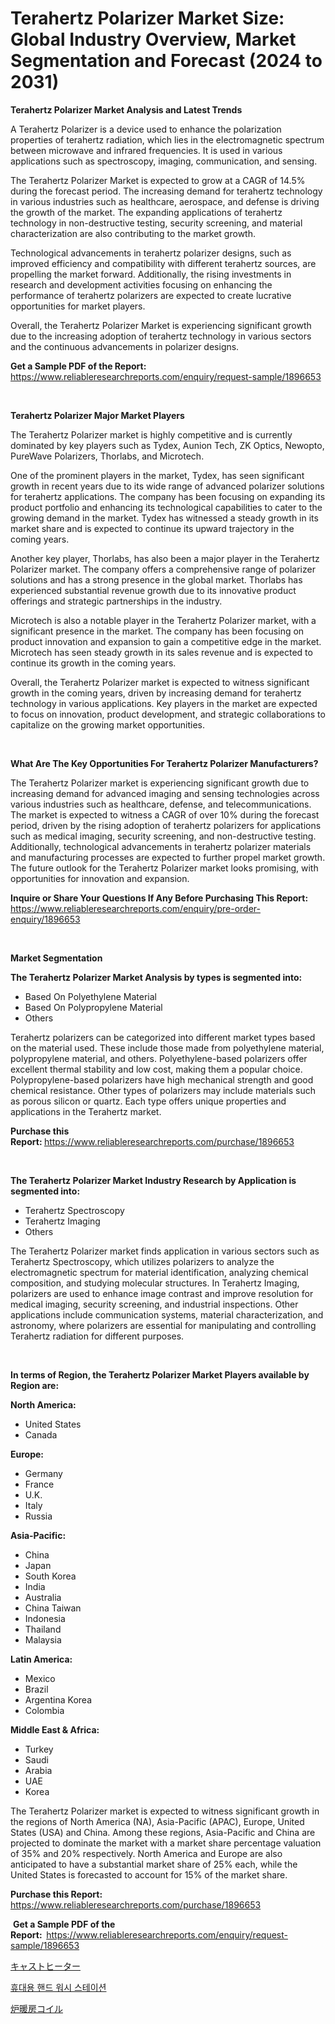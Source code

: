 <p><h1>Terahertz Polarizer Market Size: Global Industry Overview, Market Segmentation and Forecast (2024 to 2031)</h1></p><p><strong>Terahertz Polarizer Market Analysis and Latest Trends</strong></p>
<p><p>A Terahertz Polarizer is a device used to enhance the polarization properties of terahertz radiation, which lies in the electromagnetic spectrum between microwave and infrared frequencies. It is used in various applications such as spectroscopy, imaging, communication, and sensing.</p><p>The Terahertz Polarizer Market is expected to grow at a CAGR of 14.5% during the forecast period. The increasing demand for terahertz technology in various industries such as healthcare, aerospace, and defense is driving the growth of the market. The expanding applications of terahertz technology in non-destructive testing, security screening, and material characterization are also contributing to the market growth.</p><p>Technological advancements in terahertz polarizer designs, such as improved efficiency and compatibility with different terahertz sources, are propelling the market forward. Additionally, the rising investments in research and development activities focusing on enhancing the performance of terahertz polarizers are expected to create lucrative opportunities for market players.</p><p>Overall, the Terahertz Polarizer Market is experiencing significant growth due to the increasing adoption of terahertz technology in various sectors and the continuous advancements in polarizer designs.</p></p>
<p><strong>Get a Sample PDF of the Report:&nbsp;</strong> <a href="https://www.reliableresearchreports.com/enquiry/request-sample/1896653">https://www.reliableresearchreports.com/enquiry/request-sample/1896653</a></p>
<p>&nbsp;</p>
<p><strong>Terahertz Polarizer Major Market Players</strong></p>
<p><p>The Terahertz Polarizer market is highly competitive and is currently dominated by key players such as Tydex, Aunion Tech, ZK Optics, Newopto, PureWave Polarizers, Thorlabs, and Microtech.</p><p>One of the prominent players in the market, Tydex, has seen significant growth in recent years due to its wide range of advanced polarizer solutions for terahertz applications. The company has been focusing on expanding its product portfolio and enhancing its technological capabilities to cater to the growing demand in the market. Tydex has witnessed a steady growth in its market share and is expected to continue its upward trajectory in the coming years.</p><p>Another key player, Thorlabs, has also been a major player in the Terahertz Polarizer market. The company offers a comprehensive range of polarizer solutions and has a strong presence in the global market. Thorlabs has experienced substantial revenue growth due to its innovative product offerings and strategic partnerships in the industry.</p><p>Microtech is also a notable player in the Terahertz Polarizer market, with a significant presence in the market. The company has been focusing on product innovation and expansion to gain a competitive edge in the market. Microtech has seen steady growth in its sales revenue and is expected to continue its growth in the coming years.</p><p>Overall, the Terahertz Polarizer market is expected to witness significant growth in the coming years, driven by increasing demand for terahertz technology in various applications. Key players in the market are expected to focus on innovation, product development, and strategic collaborations to capitalize on the growing market opportunities.</p></p>
<p>&nbsp;</p>
<p><strong>What Are The Key Opportunities For Terahertz Polarizer Manufacturers?</strong></p>
<p><p>The Terahertz Polarizer market is experiencing significant growth due to increasing demand for advanced imaging and sensing technologies across various industries such as healthcare, defense, and telecommunications. The market is expected to witness a CAGR of over 10% during the forecast period, driven by the rising adoption of terahertz polarizers for applications such as medical imaging, security screening, and non-destructive testing. Additionally, technological advancements in terahertz polarizer materials and manufacturing processes are expected to further propel market growth. The future outlook for the Terahertz Polarizer market looks promising, with opportunities for innovation and expansion.</p></p>
<p><strong>Inquire or Share Your Questions If Any Before Purchasing This Report:</strong> <a href="https://www.reliableresearchreports.com/enquiry/pre-order-enquiry/1896653">https://www.reliableresearchreports.com/enquiry/pre-order-enquiry/1896653</a></p>
<p>&nbsp;</p>
<p><strong>Market Segmentation</strong></p>
<p><strong>The Terahertz Polarizer Market Analysis by types is segmented into:</strong></p>
<p><ul><li>Based On Polyethylene Material</li><li>Based On Polypropylene Material</li><li>Others</li></ul></p>
<p><p>Terahertz polarizers can be categorized into different market types based on the material used. These include those made from polyethylene material, polypropylene material, and others. Polyethylene-based polarizers offer excellent thermal stability and low cost, making them a popular choice. Polypropylene-based polarizers have high mechanical strength and good chemical resistance. Other types of polarizers may include materials such as porous silicon or quartz. Each type offers unique properties and applications in the Terahertz market.</p></p>
<p><strong>Purchase this Report:&nbsp;</strong><a href="https://www.reliableresearchreports.com/purchase/1896653">https://www.reliableresearchreports.com/purchase/1896653</a></p>
<p>&nbsp;</p>
<p><strong>The Terahertz Polarizer Market Industry Research by Application is segmented into:</strong></p>
<p><ul><li>Terahertz Spectroscopy</li><li>Terahertz Imaging</li><li>Others</li></ul></p>
<p><p>The Terahertz Polarizer market finds application in various sectors such as Terahertz Spectroscopy, which utilizes polarizers to analyze the electromagnetic spectrum for material identification, analyzing chemical composition, and studying molecular structures. In Terahertz Imaging, polarizers are used to enhance image contrast and improve resolution for medical imaging, security screening, and industrial inspections. Other applications include communication systems, material characterization, and astronomy, where polarizers are essential for manipulating and controlling Terahertz radiation for different purposes.</p></p>
<p>&nbsp;</p>
<p><strong>In terms of Region, the Terahertz Polarizer Market Players available by Region are:</strong></p>
<p>
    <p> <strong> North America: </strong>
        <ul>
            <li>United States</li>
            <li>Canada</li>
        </ul>
        </p> 
    <p> <strong> Europe: </strong>
        <ul>
            <li>Germany</li>
            <li>France</li>
            <li>U.K.</li>
            <li>Italy</li>
            <li>Russia</li>
        </ul>
        </p> 
    <p> <strong> Asia-Pacific: </strong>
        <ul>
            <li>China</li>
            <li>Japan</li>
            <li>South Korea</li>
            <li>India</li>
            <li>Australia</li>
            <li>China Taiwan</li>
            <li>Indonesia</li>
            <li>Thailand</li>
            <li>Malaysia</li>
        </ul>
        </p> 
    <p> <strong> Latin America: </strong>
        <ul>
            <li>Mexico</li>
            <li>Brazil</li>
            <li>Argentina Korea</li>
            <li>Colombia</li>
        </ul>
        </p> 
    <p> <strong> Middle East & Africa: </strong>
        <ul>
            <li>Turkey</li>
            <li>Saudi</li>
            <li>Arabia</li>
            <li>UAE</li>
            <li>Korea</li>
        </ul>
    </p>
    </p>
<p><p>The Terahertz Polarizer market is expected to witness significant growth in the regions of North America (NA), Asia-Pacific (APAC), Europe, United States (USA) and China. Among these regions, Asia-Pacific and China are projected to dominate the market with a market share percentage valuation of 35% and 20% respectively. North America and Europe are also anticipated to have a substantial market share of 25% each, while the United States is forecasted to account for 15% of the market share.</p></p>
<p><strong>Purchase this Report: </strong><a href="https://www.reliableresearchreports.com/purchase/1896653">https://www.reliableresearchreports.com/purchase/1896653</a></p>
<p>&nbsp;<strong>Get a Sample PDF of the Report:&nbsp;&nbsp;</strong><a href="https://www.reliableresearchreports.com/enquiry/request-sample/1896653">https://www.reliableresearchreports.com/enquiry/request-sample/1896653</a></p>
<p><strong></strong></p>
<p><p><a href="https://medium.com/@attyourniture/%E3%82%AD%E3%83%A3%E3%82%B9%E3%83%86%E3%83%83%E3%83%89%E3%83%92%E3%83%BC%E3%82%BF%E3%83%BC%E5%B8%82%E5%A0%B4%E3%81%AE%E5%88%86%E6%9E%90-%E3%82%B0%E3%83%AD%E3%83%BC%E3%83%90%E3%83%AB%E7%94%A3%E6%A5%AD%E3%81%AE%E5%B1%95%E6%9C%9B%E3%81%A8%E4%BA%88%E6%B8%AC-2024%E5%B9%B4%E3%81%8B%E3%82%892031%E5%B9%B4-82f01495432f">キャストヒーター</a></p><p><a href="https://medium.com/@stanleylyittle554467/%ED%9C%B4%EB%8C%80%EC%9A%A9-%EC%86%90%EC%84%B8%EC%A0%95-%EC%8A%A4%ED%85%8C%EC%9D%B4%EC%85%98-%EC%8B%9C%EC%9E%A5-2031%EB%85%84%EA%B9%8C%EC%A7%80%EC%9D%98-%ED%8A%B8%EB%A0%8C%EB%93%9C-%EC%98%88%EC%B8%A1-%EB%B0%8F-%EA%B2%BD%EC%9F%81-%EB%B6%84%EC%84%9D-9a45f6383339">휴대용 핸드 워시 스테이션</a></p><p><a href="https://medium.com/@attyourniture/%E7%82%89%E3%83%92%E3%83%BC%E3%82%BF%E3%83%BC%E3%82%B3%E3%82%A4%E3%83%AB%E5%B8%82%E5%A0%B4%E3%81%AE%E5%88%86%E6%9E%90-%E3%82%B0%E3%83%AD%E3%83%BC%E3%83%90%E3%83%AB%E7%94%A3%E6%A5%AD%E3%81%AE%E8%A6%8B%E9%80%9A%E3%81%97%E3%81%A8%E4%BA%88%E6%B8%AC-2024%E5%B9%B4%E3%81%8B%E3%82%892031%E5%B9%B4-b686e77a8888">炉暖房コイル</a></p></p>
